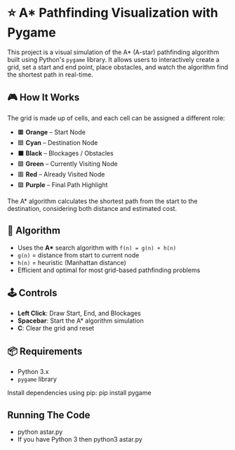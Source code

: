# ⭐ A* Pathfinding Visualization with Pygame

This project is a visual simulation of the A* (A-star) pathfinding algorithm built using Python's `pygame` library. It allows users to interactively create a grid, set a start and end point, place obstacles, and watch the algorithm find the shortest path in real-time.

## 🎮 How It Works

The grid is made up of cells, and each cell can be assigned a different role:

- 🟧 **Orange** – Start Node  
- 🟦 **Cyan** – Destination Node  
- ⬛ **Black** – Blockages / Obstacles  
- 🟩 **Green** – Currently Visiting Node  
- 🟥 **Red** – Already Visited Node  
- 🟪 **Purple** – Final Path Highlight

The A* algorithm calculates the shortest path from the start to the destination, considering both distance and estimated cost.

## 🧠 Algorithm

- Uses the **A\*** search algorithm with `f(n) = g(n) + h(n)`
- `g(n)` = distance from start to current node
- `h(n)` = heuristic (Manhattan distance)
- Efficient and optimal for most grid-based pathfinding problems

## 🕹️ Controls

- **Left Click**: Draw Start, End, and Blockages
- **Spacebar**: Start the A* algorithm simulation
- **C**: Clear the grid and reset

## 📦 Requirements

- Python 3.x
- `pygame` library

Install dependencies using pip: pip install pygame

## Running The Code
- python astar.py
- If you have Python 3 then python3 astar.py

